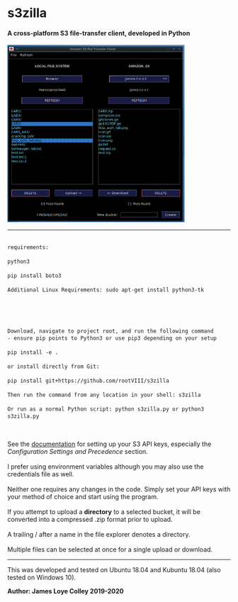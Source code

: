 # s3zilla
#### A cross-platform S3 file-transfer client, developed in Python

<img src="https://github.com/rootVIII/s3zilla/blob/master/sc.png" alt="ex" height="400" width="400">
<hr>

<pre>
  <code>
requirements:

python3

pip install boto3

Additional Linux Requirements: sudo apt-get install python3-tk
  </code>
</pre>
<br>

<pre>
  <code>
Download, navigate to project root, and run the following command
- ensure pip points to Python3 or use pip3 depending on your setup

pip install -e .

or install directly from Git:

pip install git+https://github.com/rootVIII/s3zilla

Then run the command from any location in your shell: s3zilla

Or run as a normal Python script: python s3zilla.py or python3 s3zilla.py
  </code>
</pre>
<br>
See the <a href="https://docs.aws.amazon.com/cli/latest/userguide/cli-chap-configure.html">documentation</a>
for setting up your S3 API keys, especially the
<i>Configuration Settings and Precedence</i> section.
<br><br>
I prefer using environment variables although you may
also use the credentials file as well.
<br><br>
Neither one requires any changes in the code.
Simply set your API keys with your method of choice
and start using the program.
<br><br>
If you attempt to upload a <b>directory</b> to a selected bucket, it will
be converted into a compressed .zip format prior to upload.
<br><br>
A trailing / after a name in the file explorer denotes a directory.
<br><br>
Multiple files can be selected at once for a single upload or download.
<hr>

This was developed and tested on Ubuntu 18.04 and Kubuntu 18.04 (also tested on Windows 10).

<b>Author: James Loye Colley  2019-2020</b>
